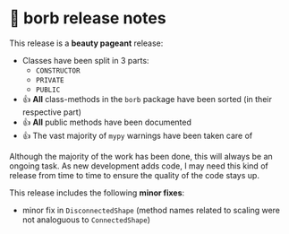 # :mega: borb release notes

This release is a **beauty pageant** release:
- Classes have been split in 3 parts:
  - `CONSTRUCTOR`
  - `PRIVATE`
  - `PUBLIC`
- :+1: **All** class-methods in the `borb` package have been sorted (in their respective part)
- :+1: **All** public methods have been documented
- :+1: The vast majority of `mypy` warnings have been taken care of

Although the majority of the work has been done, this will always be an ongoing task.
As new development adds code, I may need this kind of release from time to time to ensure the quality of the code
stays up.

This release includes the following **minor fixes**:
- minor fix in `DisconnectedShape` (method names related to scaling were not analoguous to `ConnectedShape`)

